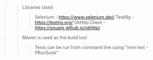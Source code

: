 >>Libraries Used
>>>Selenium - https://www.selenium.dev/
>>>TestNg - https://testng.org/
>>>OkHttp Client - https://square.github.io/okhttp/

>>Maven is used as the build tool
>>>Tests can be run from command line using "mvn test -PRunSuite"
